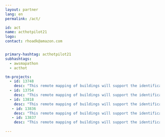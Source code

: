 ```yaml
---
layout: partner
lang: en
permalink: /act/

id: act
name: acthotpilot21
logo: 
contact: rhoadk@amazon.com


primary-hashtag: acthotpilot21
subhashtags:
  - awsmapathon
  - acthot

tm-projects:
  - id: 13748
    desc: "This remote mapping of buildings will support the identification and characterization of settlements, as well as the implementation of planned activities and largely the generation of data for humanitarian activities."
  - id: 13754
    desc: "This remote mapping of buildings will support the identification and characterization of settlements, as well as the implementation of planned activities and largely the generation of data for humanitarian activities."
  - id: 13818
    desc: "This remote mapping of buildings will support the identification and characterization of settlements, as well as the implementation of planned activities and largely the generation of data for humanitarian activities."
   - id: 13836
    desc: "This remote mapping of buildings will support the identification and characterization of settlements, as well as the implementation of planned activities and largely the generation of data for humanitarian activities."
   - id: 13837
    desc: "This remote mapping of buildings will support the identification and characterization of settlements, as well as the implementation of planned activities and largely the generation of data for humanitarian activities."
    
---
```

